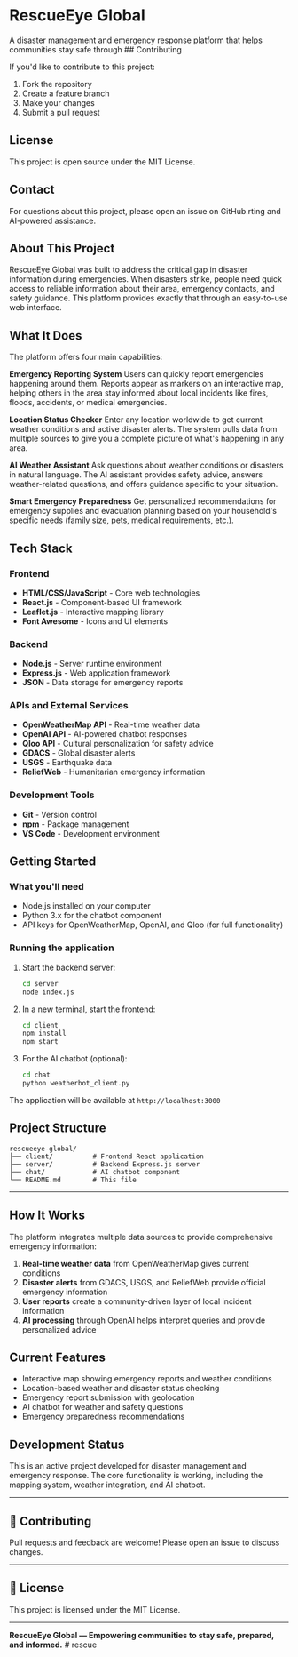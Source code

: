 # RescueEye Global

A disaster management and emergency response platform that helps communities stay safe through ## Contributing

If you'd like to contribute to this project:

1. Fork the repository
2. Create a feature branch
3. Make your changes
4. Submit a pull request

## License

This project is open source under the MIT License.

## Contact

For questions about this project, please open an issue on GitHub.rting and AI-powered assistance.

## About This Project

RescueEye Global was built to address the critical gap in disaster information during emergencies. When disasters strike, people need quick access to reliable information about their area, emergency contacts, and safety guidance. This platform provides exactly that through an easy-to-use web interface.

## What It Does

The platform offers four main capabilities:

**Emergency Reporting System**
Users can quickly report emergencies happening around them. Reports appear as markers on an interactive map, helping others in the area stay informed about local incidents like fires, floods, accidents, or medical emergencies.

**Location Status Checker**
Enter any location worldwide to get current weather conditions and active disaster alerts. The system pulls data from multiple sources to give you a complete picture of what's happening in any area.

**AI Weather Assistant**
Ask questions about weather conditions or disasters in natural language. The AI assistant provides safety advice, answers weather-related questions, and offers guidance specific to your situation.

**Smart Emergency Preparedness**
Get personalized recommendations for emergency supplies and evacuation planning based on your household's specific needs (family size, pets, medical requirements, etc.).

## Tech Stack

### Frontend

- **HTML/CSS/JavaScript** - Core web technologies
- **React.js** - Component-based UI framework
- **Leaflet.js** - Interactive mapping library
- **Font Awesome** - Icons and UI elements

### Backend

- **Node.js** - Server runtime environment
- **Express.js** - Web application framework
- **JSON** - Data storage for emergency reports

### APIs and External Services

- **OpenWeatherMap API** - Real-time weather data
- **OpenAI API** - AI-powered chatbot responses
- **Qloo API** - Cultural personalization for safety advice
- **GDACS** - Global disaster alerts
- **USGS** - Earthquake data
- **ReliefWeb** - Humanitarian emergency information

### Development Tools

- **Git** - Version control
- **npm** - Package management
- **VS Code** - Development environment

## Getting Started

### What you'll need

- Node.js installed on your computer
- Python 3.x for the chatbot component
- API keys for OpenWeatherMap, OpenAI, and Qloo (for full functionality)

### Running the application

1. Start the backend server:

   ```bash
   cd server
   node index.js
   ```

2. In a new terminal, start the frontend:

   ```bash
   cd client
   npm install
   npm start
   ```

3. For the AI chatbot (optional):
   ```bash
   cd chat
   python weatherbot_client.py
   ```

The application will be available at `http://localhost:3000`

## Project Structure

```
rescueeye-global/
├── client/          # Frontend React application
├── server/          # Backend Express.js server
├── chat/            # AI chatbot component
└── README.md        # This file
```

---

## How It Works

The platform integrates multiple data sources to provide comprehensive emergency information:

1. **Real-time weather data** from OpenWeatherMap gives current conditions
2. **Disaster alerts** from GDACS, USGS, and ReliefWeb provide official emergency information
3. **User reports** create a community-driven layer of local incident information
4. **AI processing** through OpenAI helps interpret queries and provide personalized advice

## Current Features

- Interactive map showing emergency reports and weather conditions
- Location-based weather and disaster status checking
- Emergency report submission with geolocation
- AI chatbot for weather and safety questions
- Emergency preparedness recommendations

## Development Status

This is an active project developed for disaster management and emergency response. The core functionality is working, including the mapping system, weather integration, and AI chatbot.

---

## 🤝 Contributing

Pull requests and feedback are welcome! Please open an issue to discuss changes.

---

## 📝 License

This project is licensed under the MIT License.

---

**RescueEye Global — Empowering communities to stay safe, prepared, and informed.**
#   r e s c u e 
 
 
